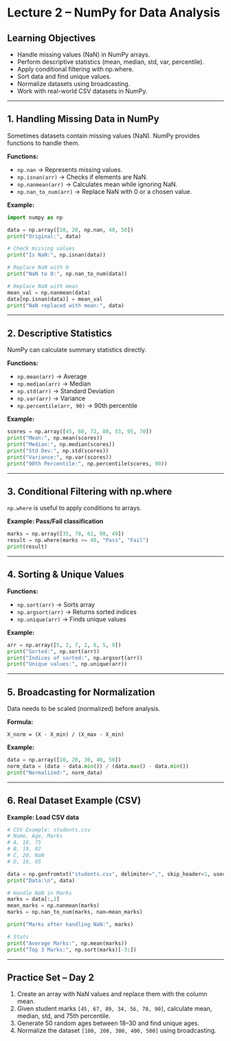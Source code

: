 # Lecture 2 – NumPy for Data Analysis

##  Learning Objectives
-  Handle missing values (NaN) in NumPy arrays.
-  Perform descriptive statistics (mean, median, std, var, percentile).
-  Apply conditional filtering with np.where.
-  Sort data and find unique values.
-  Normalize datasets using broadcasting.
-  Work with real-world CSV datasets in NumPy.

---

##  1. Handling Missing Data in NumPy

Sometimes datasets contain missing values (NaN). NumPy provides functions to handle them.

**Functions:**
- `np.nan` → Represents missing values.
- `np.isnan(arr)` → Checks if elements are NaN.
- `np.nanmean(arr)` → Calculates mean while ignoring NaN.
- `np.nan_to_num(arr)` → Replace NaN with 0 or a chosen value.

**Example:**
```python
import numpy as np

data = np.array([10, 20, np.nan, 40, 50])
print("Original:", data)

# Check missing values
print("Is NaN:", np.isnan(data))

# Replace NaN with 0
print("NaN to 0:", np.nan_to_num(data))

# Replace NaN with mean
mean_val = np.nanmean(data)
data[np.isnan(data)] = mean_val
print("NaN replaced with mean:", data)
```

---

##  2. Descriptive Statistics

NumPy can calculate summary statistics directly.

**Functions:**
- `np.mean(arr)` → Average
- `np.median(arr)` → Median
- `np.std(arr)` → Standard Deviation
- `np.var(arr)` → Variance
- `np.percentile(arr, 90)` → 90th percentile

**Example:**
```python
scores = np.array([45, 60, 72, 88, 53, 95, 70])
print("Mean:", np.mean(scores))
print("Median:", np.median(scores))
print("Std Dev:", np.std(scores))
print("Variance:", np.var(scores))
print("90th Percentile:", np.percentile(scores, 90))
```

---

##  3. Conditional Filtering with np.where

`np.where` is useful to apply conditions to arrays.

**Example: Pass/Fail classification**
```python
marks = np.array([35, 78, 62, 90, 49])
result = np.where(marks >= 40, "Pass", "Fail")
print(result)
```

---

##  4. Sorting & Unique Values

**Functions:**
- `np.sort(arr)` → Sorts array
- `np.argsort(arr)` → Returns sorted indices
- `np.unique(arr)` → Finds unique values

**Example:**
```python
arr = np.array([5, 2, 7, 2, 8, 5, 9])
print("Sorted:", np.sort(arr))
print("Indices of sorted:", np.argsort(arr))
print("Unique values:", np.unique(arr))
```

---

##  5. Broadcasting for Normalization

Data needs to be scaled (normalized) before analysis.

**Formula:**
```
X_norm = (X - X_min) / (X_max - X_min)
```

**Example:**
```python
data = np.array([10, 20, 30, 40, 50])
norm_data = (data - data.min()) / (data.max() - data.min())
print("Normalized:", norm_data)
```

---

##  6. Real Dataset Example (CSV)

**Example: Load CSV data**
```python
# CSV Example: students.csv
# Name, Age, Marks
# A, 18, 75
# B, 19, 82
# C, 20, NaN
# D, 18, 65

data = np.genfromtxt("students.csv", delimiter=",", skip_header=1, usecols=(1,2))
print("Data:\n", data)

# Handle NaN in Marks
marks = data[:,1]
mean_marks = np.nanmean(marks)
marks = np.nan_to_num(marks, nan=mean_marks)

print("Marks after handling NaN:", marks)

# Stats
print("Average Marks:", np.mean(marks))
print("Top 3 Marks:", np.sort(marks)[-3:])
```

---

##  Practice Set – Day 2

1. Create an array with NaN values and replace them with the column mean.
2. Given student marks `[45, 67, 89, 34, 56, 78, 90]`, calculate mean, median, std, and 75th percentile.
3. Generate 50 random ages between 18–30 and find unique ages.
4. Normalize the dataset `[100, 200, 300, 400, 500]` using broadcasting.
      